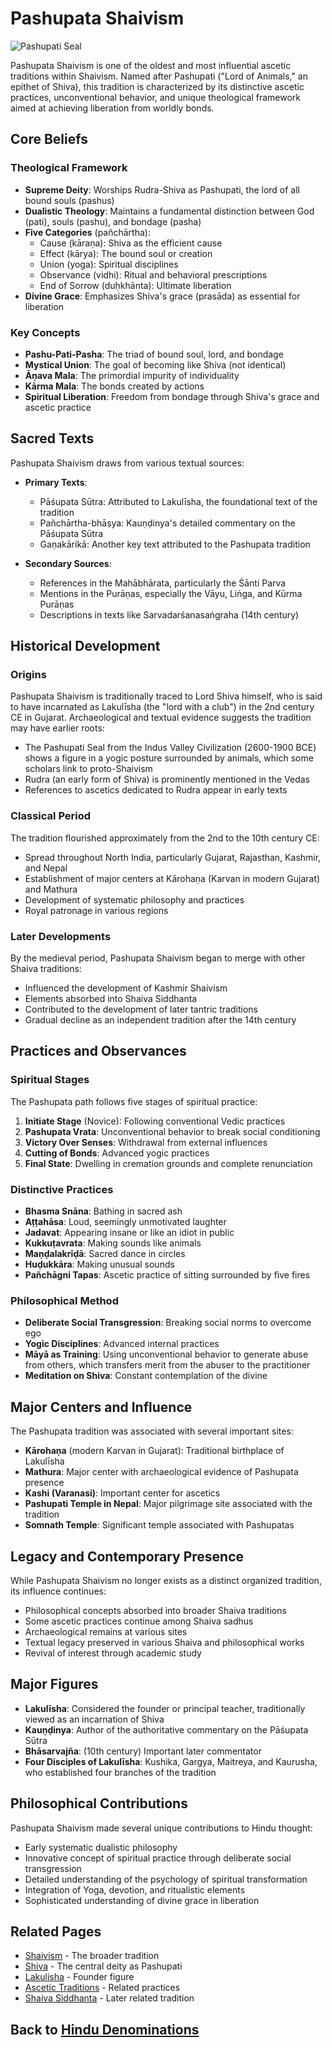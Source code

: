 # Pashupata Shaivism

![Pashupati Seal](pashupata_seal.jpg)

Pashupata Shaivism is one of the oldest and most influential ascetic traditions within Shaivism. Named after Pashupati ("Lord of Animals," an epithet of Shiva), this tradition is characterized by its distinctive ascetic practices, unconventional behavior, and unique theological framework aimed at achieving liberation from worldly bonds.

## Core Beliefs

### Theological Framework

- **Supreme Deity**: Worships Rudra-Shiva as Pashupati, the lord of all bound souls (pashus)
- **Dualistic Theology**: Maintains a fundamental distinction between God (pati), souls (pashu), and bondage (pasha)
- **Five Categories** (pañchārtha):
  - Cause (kāraṇa): Shiva as the efficient cause
  - Effect (kārya): The bound soul or creation
  - Union (yoga): Spiritual disciplines
  - Observance (vidhi): Ritual and behavioral prescriptions
  - End of Sorrow (duḥkhānta): Ultimate liberation
- **Divine Grace**: Emphasizes Shiva's grace (prasāda) as essential for liberation

### Key Concepts

- **Pashu-Pati-Pasha**: The triad of bound soul, lord, and bondage
- **Mystical Union**: The goal of becoming like Shiva (not identical)
- **Āṇava Mala**: The primordial impurity of individuality
- **Kārma Mala**: The bonds created by actions
- **Spiritual Liberation**: Freedom from bondage through Shiva's grace and ascetic practice

## Sacred Texts

Pashupata Shaivism draws from various textual sources:

- **Primary Texts**:
  - Pāśupata Sūtra: Attributed to Lakulīsha, the foundational text of the tradition
  - Pañchārtha-bhāṣya: Kauṇḍinya's detailed commentary on the Pāśupata Sūtra
  - Gaṇakārikā: Another key text attributed to the Pashupata tradition
  
- **Secondary Sources**:
  - References in the Mahābhārata, particularly the Śānti Parva
  - Mentions in the Purāṇas, especially the Vāyu, Liṅga, and Kūrma Purāṇas
  - Descriptions in texts like Sarvadarśanasaṅgraha (14th century)

## Historical Development

### Origins

Pashupata Shaivism is traditionally traced to Lord Shiva himself, who is said to have incarnated as Lakulīsha (the "lord with a club") in the 2nd century CE in Gujarat. Archaeological and textual evidence suggests the tradition may have earlier roots:

- The Pashupati Seal from the Indus Valley Civilization (2600-1900 BCE) shows a figure in a yogic posture surrounded by animals, which some scholars link to proto-Shaivism
- Rudra (an early form of Shiva) is prominently mentioned in the Vedas
- References to ascetics dedicated to Rudra appear in early texts

### Classical Period

The tradition flourished approximately from the 2nd to the 10th century CE:
- Spread throughout North India, particularly Gujarat, Rajasthan, Kashmir, and Nepal
- Establishment of major centers at Kārohaṇa (Karvan in modern Gujarat) and Mathura
- Development of systematic philosophy and practices
- Royal patronage in various regions

### Later Developments

By the medieval period, Pashupata Shaivism began to merge with other Shaiva traditions:
- Influenced the development of Kashmir Shaivism
- Elements absorbed into Shaiva Siddhanta
- Contributed to the development of later tantric traditions
- Gradual decline as an independent tradition after the 14th century

## Practices and Observances

### Spiritual Stages

The Pashupata path follows five stages of spiritual practice:

1. **Initiate Stage** (Novice): Following conventional Vedic practices
2. **Pashupata Vrata**: Unconventional behavior to break social conditioning
3. **Victory Over Senses**: Withdrawal from external influences
4. **Cutting of Bonds**: Advanced yogic practices
5. **Final State**: Dwelling in cremation grounds and complete renunciation

### Distinctive Practices

- **Bhasma Snāna**: Bathing in sacred ash
- **Aṭṭahāsa**: Loud, seemingly unmotivated laughter
- **Jadavat**: Appearing insane or like an idiot in public
- **Kukkuṭavrata**: Making sounds like animals
- **Maṇḍalakrīḍā**: Sacred dance in circles
- **Huḍukkāra**: Making unusual sounds
- **Pañchāgni Tapas**: Ascetic practice of sitting surrounded by five fires

### Philosophical Method

- **Deliberate Social Transgression**: Breaking social norms to overcome ego
- **Yogic Disciplines**: Advanced internal practices
- **Māyā as Training**: Using unconventional behavior to generate abuse from others, which transfers merit from the abuser to the practitioner
- **Meditation on Shiva**: Constant contemplation of the divine

## Major Centers and Influence

The Pashupata tradition was associated with several important sites:

- **Kārohaṇa** (modern Karvan in Gujarat): Traditional birthplace of Lakulīsha
- **Mathura**: Major center with archaeological evidence of Pashupata presence
- **Kashi (Varanasi)**: Important center for ascetics
- **Pashupati Temple in Nepal**: Major pilgrimage site associated with the tradition
- **Somnath Temple**: Significant temple associated with Pashupatas

## Legacy and Contemporary Presence

While Pashupata Shaivism no longer exists as a distinct organized tradition, its influence continues:

- Philosophical concepts absorbed into broader Shaiva traditions
- Some ascetic practices continue among Shaiva sadhus
- Archaeological remains at various sites
- Textual legacy preserved in various Shaiva and philosophical works
- Revival of interest through academic study

## Major Figures

- **Lakulīsha**: Considered the founder or principal teacher, traditionally viewed as an incarnation of Shiva
- **Kauṇḍinya**: Author of the authoritative commentary on the Pāśupata Sūtra
- **Bhāsarvajña**: (10th century) Important later commentator
- **Four Disciples of Lakulīsha**: Kushika, Gargya, Maitreya, and Kaurusha, who established four branches of the tradition

## Philosophical Contributions

Pashupata Shaivism made several unique contributions to Hindu thought:

- Early systematic dualistic philosophy
- Innovative concept of spiritual practice through deliberate social transgression
- Detailed understanding of the psychology of spiritual transformation
- Integration of Yoga, devotion, and ritualistic elements
- Sophisticated understanding of divine grace in liberation

## Related Pages

- [Shaivism](./shaivism.md) - The broader tradition
- [Shiva](../figures/shiva.md) - The central deity as Pashupati
- [Lakulisha](../figures/lakulisha.md) - Founder figure
- [Ascetic Traditions](../practices/asceticism.md) - Related practices
- [Shaiva Siddhanta](./shaiva_siddhanta.md) - Later related tradition

## Back to [Hindu Denominations](./README.md)
